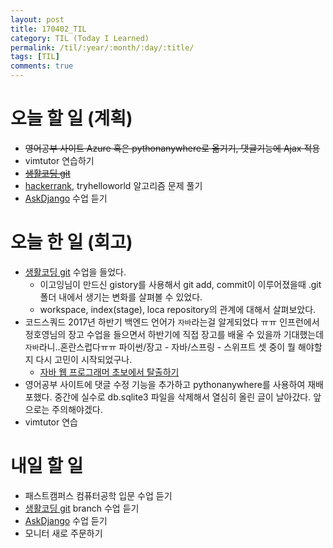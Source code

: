 ```yaml
---
layout: post
title: 170402_TIL
category: TIL (Today I Learned)
permalink: /til/:year/:month/:day/:title/
tags: [TIL]
comments: true
---
```

# 오늘 할 일 (계획)
- ~~영어공부 사이트 Azure 혹은 pythonanywhere로 옮기기, 댓글기능에 Ajax 적용~~
- vimtutor 연습하기
- ~~[생활코딩 git](https://opentutorials.org/module/2676)~~
- [hackerrank](https://www.hackerrank.com/dashboard), tryhelloworld 알고리즘 문제 풀기
- [AskDjango](https://nomade.kr/vod/django/) 수업 듣기



# 오늘 한 일 (회고)
- [생활코딩 git](https://opentutorials.org/module/2676) 수업을 들었다.
  - 이고잉님이 만드신 gistory를 사용해서 git add, commit이 이루어졌을때 .git 폴더 내에서 생기는 변화를 살펴볼 수 있었다.
  - workspace, index(stage), loca repository의 관계에 대해서 살펴보았다.
- 코드스쿼드 2017년 하반기 백엔드 언어가 `자바`라는걸 알게되었다 ㅠㅠ 인프런에서 정호영님의 장고 수업을 들으면서 하반기에 직접 장고를 배울 수 있을까 기대했는데 `자바`라니..혼란스럽다ㅠㅠ 파이썬/장고 - 자바/스프링 - 스위프트 셋 중이 뭘 해야할지 다시 고민이 시작되었구나.
  - [자바 웹 프로그래머 초보에서 탈출하기](https://medium.com/@codesquad_yoda/%EC%9E%90%EB%B0%94-%EC%9B%B9-%ED%94%84%EB%A1%9C%EA%B7%B8%EB%9E%98%EB%A8%B8-%EC%B4%88%EB%B3%B4%EC%97%90%EC%84%9C-%ED%83%88%EC%B6%9C%ED%95%98%EA%B8%B0-d8da129b9e37)
- 영어공부 사이트에 댓글 수정 기능을 추가하고 pythonanywhere를 사용하여 재배포했다. 중간에 실수로 db.sqlite3 파일을 삭제해서 열심히 올린 글이 날아갔다. 앞으로는 주의해야겠다.
- vimtutor 연습

# 내일 할 일
- 패스트캠퍼스 컴퓨터공학 입문 수업 듣기
- [생활코딩 git](https://opentutorials.org/module/2676) branch 수업 듣기
- [AskDjango](https://nomade.kr/vod/django/) 수업 듣기
- 모니터 새로 주문하기
